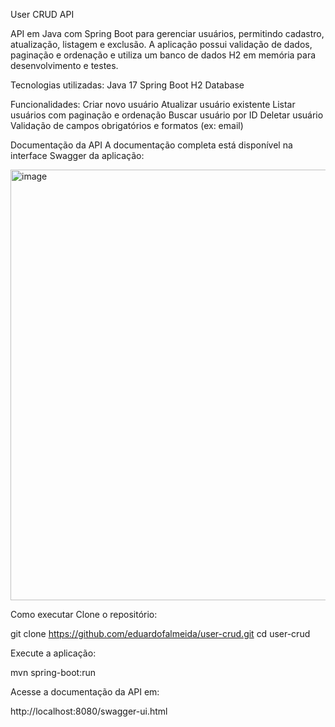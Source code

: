User CRUD API

API em Java com Spring Boot para gerenciar usuários, permitindo cadastro, atualização, listagem e exclusão. A aplicação possui validação de dados, paginação e ordenação e utiliza um banco de dados H2 em memória para desenvolvimento e testes.

Tecnologias utilizadas:
Java 17
Spring Boot
H2 Database

Funcionalidades:
Criar novo usuário
Atualizar usuário existente
Listar usuários com paginação e ordenação
Buscar usuário por ID
Deletar usuário
Validação de campos obrigatórios e formatos (ex: email)

Documentação da API
A documentação completa está disponível na interface Swagger da aplicação:

<img width="1523" height="689" alt="image" src="https://github.com/user-attachments/assets/3a7c3eec-7be1-4684-9c6c-3a31686dd022" />


Como executar
Clone o repositório:

git clone https://github.com/eduardofalmeida/user-crud.git
cd user-crud

Execute a aplicação:

mvn spring-boot:run

Acesse a documentação da API em:

http://localhost:8080/swagger-ui.html
